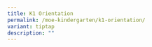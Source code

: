 ```yaml
---
title: K1 Orientation
permalink: /moe-kindergarten/k1-orientation/
variant: tiptap
description: ""
---
```


